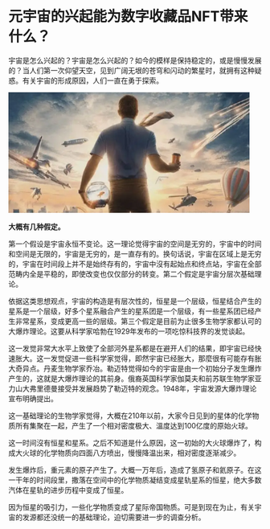 # 元宇宙的兴起能为数字收藏品NFT带来什么？




宇宙是怎么兴起的？宇宙是怎么兴起的？如今的模样是保持稳定的，或是慢慢发展的？当人们第一次仰望天空，见到广阔无垠的苍穹和闪动的繁星时，就拥有这种疑惑。有关宇宙的形成原因，人们一直在勇于探索。

![元宇宙](zho.png)



**大概有几种假定。**

第一个假设是宇宙永恒不变论。这一理论觉得宇宙的空间是无穷的，宇宙中的时间和空间是无限的，宇宙是无穷的，是一直存有的。换句话说，宇宙在区域上是无穷的，宇宙在时间段上并不是始终存有的，宇宙中沒有起始点和终点站，宇宙在全部范畴内全是平稳的，即使改变也仅仅部分的转变。第二个假定是宇宙分层次基础理论。

依据这类思想观点，宇宙的构造是有层次性的，恒星是一个层级，恒星结合产生的星系是一个层级，好多个星系融合产生的星系团是一个层级，有一些星系团已经产生非常星系，变成更高一些的层级。第三个假定是目前为止很多生物学家都认可的大爆炸理论。这要从科学家哈勃在1929年发布的一项吃惊科技界的发觉谈起。

这一发觉非常大水平上致使了全部河外星系都是在避开人们的结果，即宇宙已经快速胀大。这一发觉促进一些科学家觉得，即然宇宙已经胀大，那麼很有可能存有胀大奇异点。丹麦生物学家乔冶。勒迈特觉得如今的宇宙是由一个初始分子发生爆炸产生的，这就是大爆炸理论的其前身。俄裔英国科学家伽莫夫和前苏联生物学家亚力山大弗里德曼接受并发展趋势了勒迈特的观念。1948年，宇宙发源大爆炸理论宣布明确提出。

这一基础理论的生物学家觉得，大概在210年以前，大家今日见到的星体的化学物质所有集聚在一起，产生了一个相对密度极大、溫度达到100亿度的原始火球。

这一时间沒有恒星和星系。之后不知道是什么原因，这一初始的大火球爆炸了，构成大火球的化学物质向四面八方喷出，慢慢降温出来，相对密度逐渐减少。

发生爆炸后，重元素的原子产生了。大概一万年后，造成了氢原子和氦原子。在这一干年的时间段里，撒落在空间中的化学物质凝结变成星轨星系的恒星，绝大多数汽体在星轨的进步历程中变成了恒星。

因为恒星的吸引力，一些化学物质变成了星际帝国物质。可是到现在为止，有关宇宙的发源都还没统一的基础理论，迫切需要进一步的调查分析。
